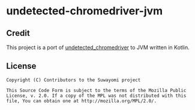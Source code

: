 # undetected-chromedriver-jvm

## Credit
This project is a port of [undetected_chromedriver](https://github.com/ultrafunkamsterdam/undetected-chromedriver)
to JVM written in Kotlin.

## License

    Copyright (C) Contributors to the Suwayomi project

    This Source Code Form is subject to the terms of the Mozilla Public
    License, v. 2.0. If a copy of the MPL was not distributed with this
    file, You can obtain one at http://mozilla.org/MPL/2.0/.